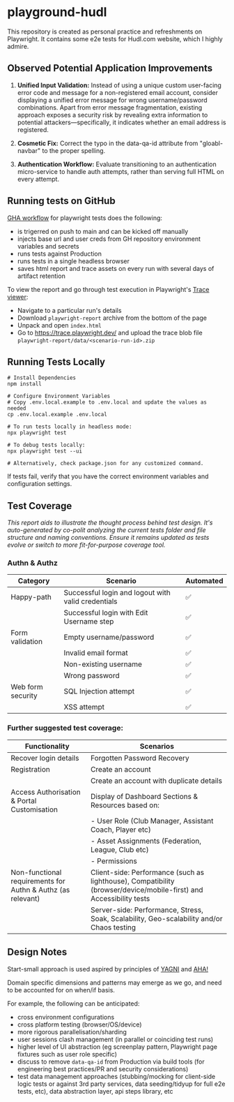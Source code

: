 # playground-hudl

This repository is created as personal practice and refreshments on Playwright. It contains some e2e tests for Hudl.com website, which I highly admire. 

## Observed Potential Application Improvements

1. **Unified Input Validation:** Instead of using a unique custom user-facing error code and message for a non-registered email account, consider displaying a unified error message for wrong username/password combinations. Apart from error message fragmentation, existing approach exposes a security risk by revealing extra information to potential attackers—specifically, it indicates whether an email address is registered.  

2. **Cosmetic Fix:** Correct the typo in the data-qa-id attribute from "gloabl-navbar" to the proper spelling.

3. **Authentication Workflow:** Evaluate transitioning to an authentication micro-service to handle auth attempts, rather than serving full HTML on every attempt.

## Running tests on GitHub
[GHA workflow](https://github.com/aikhelis/playground-hudl/actions/workflows/playwright.yml) for playwright tests does the following:
- is trigerred on push to main and can be kicked off manually
- injects base url and user creds from GH repository environment variables and secrets
- runs tests against Production
- runs tests in a single headless browser
- saves html report and trace assets on every run with several days of artifact retention

To view the report and go through test execution in Playwright's [Trace viewer](https://playwright.dev/docs/trace-viewer):
- Navigate to a particular run's details
- Download `playwright-report` archive from the bottom of the page
- Unpack and open `index.html`
- Go to https://trace.playwright.dev/ and upload the trace blob file `playwright-report/data/<scenario-run-id>.zip`

## Running Tests Locally
```shell
# Install Dependencies
npm install

# Configure Environment Variables
# Copy .env.local.example to .env.local and update the values as needed
cp .env.local.example .env.local

# To run tests locally in headless mode:
npx playwright test

# To debug tests locally:
npx playwright test --ui

# Alternatively, check package.json for any customized command.
```

If tests fail, verify that you have the correct environment variables and configuration settings.

## Test Coverage

_This report aids to illustrate the thought process behind test design. It's auto-generated by co-polit analyzing the current tests folder and file structure and naming conventions. Ensure it remains updated as tests evolve or switch to more fit-for-purpose coverage tool._

### Authn & Authz

| Category          | Scenario                                           | Automated |
|-------------------|----------------------------------------------------|-----------|
| Happy-path        | Successful login and logout with valid credentials | ✅        |
|                   | Successful login with Edit Username step           | ✅        |
| Form validation   | Empty username/password                            | ✅        |
|                   | Invalid email format                               | ✅        |
|                   | Non-existing username                              | ✅        |
|                   | Wrong password                                     | ✅        |
| Web form security | SQL Injection attempt                              | ✅        |
|                   | XSS attempt                                        | ✅        |

### Further suggested test coverage:

| Functionality         | Scenarios                   | 
|-----------------------|-----------------------------|
| Recover login details | Forgotten Password Recovery |
| Registration          | Create an account                        |  
|                       | Create an account with duplicate details |
| Access Authorisation & Portal Customisation  | Display of Dashboard Sections & Resources based on:
| | - User Role (Club Manager, Assistant Coach, Player etc) |
| | - Asset Assignments (Federation, League, Club etc) |
| | - Permissions |
| Non-functional requirements for Authn & Authz (as relevant) | Client-side: Performance (such as lighthouse), Compatibility (browser/device/mobile-first) and Accessibility tests |
| | Server-side: Performance, Stress, Soak, Scalability, Geo-scalability and/or Chaos testing |

## Design Notes

Start-small approach is used aspired by principles of [YAGNI](https://en.wikipedia.org/wiki/You_aren%27t_gonna_need_it) and [AHA!](https://kentcdodds.com/blog/aha-programming)

Domain specific dimensions and patterns may emerge as we go, and need to be accounted for on when/if basis.

For example, the following can be anticipated:

- cross environment configurations
- cross platform testing (browser/OS/device)
- more rigorous parallelisation/sharding
- user sessions clash management (in parallel or coinciding test runs)
- higher level of UI abstraction (eg screenplay pattern, Playwright page fixtures such as user role specific)
- discuss to remove `data-qa-id` from Production via build tools (for engineering best practices/PR and security considerations)
- test data management approaches (stubbing/mocking for client-side logic tests or against 3rd party services, data seeding/tidyup for full e2e tests, etc), data abstraction layer, api steps library, etc
